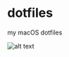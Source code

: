 # dotfiles
my macOS dotfiles

![alt text](https://github.com/Morgan-Rosenkranz/dotfiles/blob/master/scrots/dirty%202018-08-07.png)
